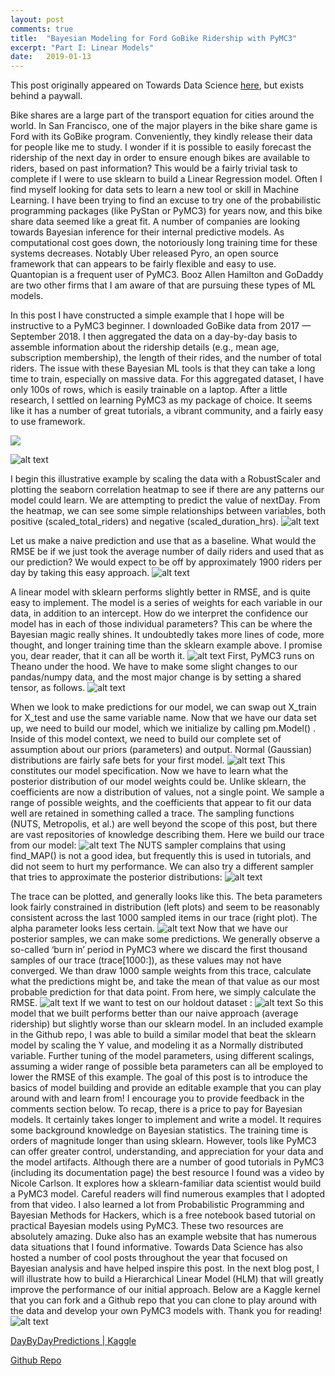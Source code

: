 ```yaml
---
layout: post
comments: true
title:  "Bayesian Modeling for Ford GoBike Ridership with PyMC3"
excerpt: "Part I: Linear Models"
date:   2019-01-13
---
```


This post originally appeared on Towards Data Science [here]("https://towardsdatascience.com/bayesian-modeling-for-ford-gobike-ridership-with-pymc3-part-i-b905104af0df"), but 
exists behind a paywall.

Bike shares are a large part of the transport equation for cities around the world. In San Francisco, one of the major players in the bike share game is Ford with its GoBike program. Conveniently, they kindly release their data for people like me to study. I wonder if it is possible to easily forecast the ridership of the next day in order to ensure enough bikes are available to riders, based on past information?
This would be a fairly trivial task to complete if I were to use sklearn to build a Linear Regression model. Often I find myself looking for data sets to learn a new tool or skill in Machine Learning. I have been trying to find an excuse to try one of the probabilistic programming packages (like PyStan or PyMC3) for years now, and this bike share data seemed like a great fit.
A number of companies are looking towards Bayesian inference for their internal predictive models. As computational cost goes down, the notoriously long training time for these systems decreases. Notably Uber released Pyro, an open source framework that can appears to be fairly flexible and easy to use. Quantopian is a frequent user of PyMC3. Booz Allen Hamilton and GoDaddy are two other firms that I am aware of that are pursuing these types of ML models.

In this post I have constructed a simple example that I hope will be instructive to a PyMC3 beginner. I downloaded GoBike data from 2017 — September 2018. I then aggregated the data on a day-by-day basis to assemble information about the ridership details (e.g., mean age, subscription membership), the length of their rides, and the number of total riders.
The issue with these Bayesian ML tools is that they can take a long time to train, especially on massive data. For this aggregated dataset, I have only 100s of rows, which is easily trainable on a laptop. After a little research, I settled on learning PyMC3 as my package of choice. It seems like it has a number of great tutorials, a vibrant community, and a fairly easy to use framework.

<div class="imgcap">
<img src="/_assets/BayesianBikeshare/1.png">
</div>

![alt text](/_assets/BayesianBikeshare/1.png "image")

I begin this illustrative example by scaling the data with a RobustScaler and plotting the seaborn correlation heatmap to see if there are any patterns our model could learn. We are attempting to predict the value of nextDay. From the heatmap, we can see some simple relationships between variables,
both positive (scaled_total_riders) and negative (scaled_duration_hrs).
![alt text](/_assets/BayesianBikeshare/2.png "image")

Let us make a naive prediction and use that as a baseline. What would the RMSE be if we just took the average number of daily riders and used that as our prediction? We would expect to be off by approximately 1900 riders per day by taking this easy approach.
![alt text](/_assets/BayesianBikeshare/3.png "image")

A linear model with sklearn performs slightly better in RMSE, and is quite easy to implement. The model is a series of weights for each variable in our data, in addition to an intercept. How do we interpret the confidence our model has in each of those individual parameters?
This can be where the Bayesian magic really shines. It undoubtedly takes more lines of code, more thought, and longer training time than the sklearn example above. I promise you, dear reader, that it can all be worth it.
![alt text](/_assets/BayesianBikeshare/4.png "image")
First, PyMC3 runs on Theano under the hood. We have to make some slight changes to our pandas/numpy data, and the most major change is by setting a shared tensor, as follows.
![alt text](/_assets/BayesianBikeshare/5.png "image")

When we look to make predictions for our model, we can swap out X_train for X_test and use the same variable name.
Now that we have our data set up, we need to build our model, which we initialize by calling pm.Model() . Inside of this model context, we need to build our complete set of assumption about our priors (parameters) and output. Normal (Gaussian) distributions are fairly safe bets for your first model.
![alt text](/_assets/BayesianBikeshare/6.png "image")
This constitutes our model specification. Now we have to learn what the posterior distribution of our model weights could be. Unlike sklearn, the coefficients are now a distribution of values, not a single point. We sample a range of possible weights, and the coefficients that appear to fit our data well are retained in something called a trace. The sampling functions (NUTS, Metropolis, et al.) are well beyond the scope of this post, but there are vast repositories of knowledge describing them. Here we build our trace from our model:
![alt text](/_assets/BayesianBikeshare/7.png "image")
The NUTS sampler complains that using find_MAP() is not a good idea, but frequently this is used in tutorials, and did not seem to hurt my performance.
We can also try a different sampler that tries to approximate the posterior distributions:
![alt text](/_assets/BayesianBikeshare/8.png "image")

The trace can be plotted, and generally looks like this. The beta parameters look fairly constrained in distribution (left plots) and seem to be reasonably consistent across the last 1000 sampled items in our trace (right plot). The alpha parameter looks less certain.
![alt text](/_assets/BayesianBikeshare/9.png "image")
Now that we have our posterior samples, we can make some predictions. We generally observe a so-called ‘burn in’ period in PyMC3 where we discard the first thousand samples of our trace (trace[1000:]), as these values may not have converged. We than draw 1000 sample weights from this trace, calculate what the predictions might be, and take the mean of that value as our most probable prediction for that data point. From here, we simply calculate the RMSE.
![alt text](/_assets/BayesianBikeshare/10.png "image")
If we want to test on our holdout dataset :
![alt text](/_assets/BayesianBikeshare/11.png "image")
So this model that we built performs better than our naive approach (average ridership) but slightly worse than our sklearn model. In an included example in the Github repo, I was able to build a similar model that beat the sklearn model by scaling the Y value, and modeling it as a Normally distributed variable.
Further tuning of the model parameters, using different scalings, assuming a wider range of possible beta parameters can all be employed to lower the RMSE of this example. The goal of this post is to introduce the basics of model building and provide an editable example that you can play around with and learn from! I encourage you to provide feedback in the comments section below.
To recap, there is a price to pay for Bayesian models. It certainly takes longer to implement and write a model. It requires some background knowledge on Bayesian statistics. The training time is orders of magnitude longer than using sklearn. However, tools like PyMC3 can offer greater control, understanding, and appreciation for your data and the model artifacts.
Although there are a number of good tutorials in PyMC3 (including its documentation page) the best resource I found was a video by Nicole Carlson. It explores how a sklearn-familiar data scientist would build a PyMC3 model. Careful readers will find numerous examples that I adopted from that video. I also learned a lot from Probabilistic Programming and Bayesian Methods for Hackers, which is a free notebook based tutorial on practical Bayesian models using PyMC3. These two resources are absolutely amazing. Duke also has an example website that has numerous data situations that I found informative. Towards Data Science has also hosted a number of cool posts throughout the year that focused on Bayesian analysis and have helped inspire this post.
In the next blog post, I will illustrate how to build a Hierarchical Linear Model (HLM) that will greatly improve the performance of our initial approach. Below are a Kaggle kernel that you can fork and a Github repo that you can clone to play around with the data and develop your own PyMC3 models with. Thank you for reading!
![alt text](/_assets/BayesianBikeshare/12.png "image")

[DayByDayPredictions | Kaggle](https://www.kaggle.com/franckjay/daybydaypredictions?source=post_page-----b905104af0df----------------------)

[Github Repo](https://github.com/franckjay/FordGoBike)